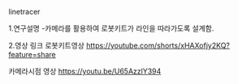 linetracer

1.연구설명
-카메라를 활용하여 로봇키트가 라인을 따라가도록 설계함.

2.영상 링크
로봇키트영상
https://youtube.com/shorts/xHAXofjy2KQ?feature=share


카메라시점 영상
https://youtu.be/U65AzzlY394
